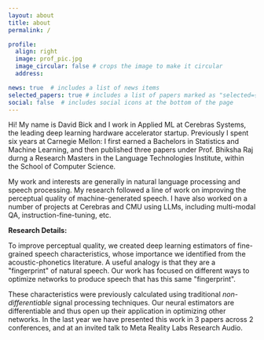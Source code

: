 ```yaml
---
layout: about
title: about
permalink: /

profile:
  align: right
  image: prof_pic.jpg
  image_circular: false # crops the image to make it circular
  address: 

news: true  # includes a list of news items
selected_papers: true # includes a list of papers marked as "selected={true}"
social: false  # includes social icons at the bottom of the page
---
```


Hi! My name is David Bick and I work in Applied ML at Cerebras Systems, the leading deep learning hardware accelerator startup. Previously I spent six years at Carnegie Mellon: I first earned a Bachelors in Statistics and Machine Learning, and then published three papers under Prof. Bhiksha Raj durng a Research Masters in the Language Technologies Institute, within the School of Computer Science.  

My work and interests are generally in natural language processing and speech processing. My research followed a line of work on improving the perceptual quality of machine-generated speech. I have also worked on a number of projects at Cerebras and CMU using LLMs, including multi-modal QA, instruction-fine-tuning, etc.  

**Research Details:**

To improve perceptual quality, we created deep learning estimators of fine-grained speech characteristics, whose importance we identified from the acoustic-phonetics literature. A useful analogy is that they are a "fingerprint" of natural speech. Our work has focused on different ways to optimize networks to produce speech that has this same "fingerprint". 

These characteristics were previously calculated using traditional _non-differentiable_ signal processing techniques. Our neural estimators are differentiable and thus open up their application in optimizing other networks. In the last year we have presented this work in 3 papers across 2 conferences, and at an invited talk to Meta Reality Labs Research Audio.

